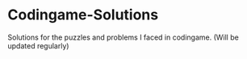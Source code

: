 # Codingame-Solutions
Solutions for the puzzles and problems I faced in codingame. (Will be updated regularly)
